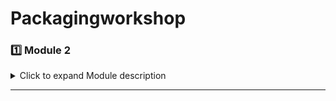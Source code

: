 # Packagingworkshop

### 1️⃣ Module 2

<details>
<summary>Click to expand Module description</summary>

# From Wafer To Package: Assembly And Manufacturing Essentials

Lesson 1

Package Manufacturing

Review of Supply Chain

1.	First, we have the design house which have the building blocks (EDA Tools, foundry PDKs) to make the design of the chip. After designing we perform the IC design test program (GDSII).

2.	Then we have wafer fabrication where the IC design is fabricated on the wafer. The necessities are silicon wafers, manufacturing equipment, gases, chemicals, other materials.

3.	The next step is packaging, assembly and testing where individual ICs are assembled in a package and tested. For this we need the different substrates (leadframe, laminate, ceramic etc), tools, materials, chemicals, lids.

4.	Now we have the board assembly and test where many packages are assembled on boards and tested. For this we need PCBs, tools, and materials.

5.	Finally, we have product assembly and test where the final product is manufactured using component tools.

![image](https://github.com/user-attachments/assets/1ef64faf-6942-461d-9196-33491a097b97)
	
Here we are focused on the third part of the supply chain package assembly and testing. The input for this is the wafer with the fabricated IC.

Introduction of a Package Manufacturing Unit.

ATMP – Assembly, Testing, Marking and Packaging

OSAT – Outsourced Semiconductor Assembly and Test

ATMP is a process driven unit.

The ATMP unit can be in-house or it can be OSAT where the chip design is sent to an OSAT unit and they make the chip.

Clean room area is either measured by classes or grades and for the class the lower the number the number is the higher the cost of the unit and in grades the higher the grade is the higher the cost of building the unit is.

![image](https://github.com/user-attachments/assets/2cf34b9a-96d9-4d2a-887d-d0d6dd5dbb14)	

The clean room takes usually takes 50 – 70% of the space in the unit.

The testing area takes 20 – 30% of the space in the unit.

The utility and maintenance room is very necessary and makes sure the unit runs properly.

The material preparation and storage room holds all the materials needed for the different packaging processes.

Finally the warehouse is there to store the chips before shipping.

Lesson 2

Activities inside the cleanroom area

First, we have the incoming wafer carrier which holds the wafers.

When the wafers arrive they only have the chips on the front side and the back is just the supporting substrate and that substrate makes the wafer very thick. So before processing we need to make the wafer as thin as possible. 

1.	Wafer inspection – to check whether the wafer is of good quality, not damaged and processible.

2.	After that is checked we have wafer front tape lamination to protect the processing on the front of the wafer.

3.	Then we have the wafer backside grinding. For this process the wafer and flipped and put on a chuck table which is rotated at high speeds while a mechanical force is applied. This force erodes the excess silicon.

Note: If this process is not done properly then the wafer will break as it is subjected to a lot of stress.

1.	Now we tape frame the backside of the wafer. This mechanically supports the wafer.

2.	Now we will dice the wafer as we know there are many dies on the wafer. This is a 2-step process unless you go with the blade directly. But direct blade slicing has a lot of cons. Therefore we first use laser grooving to create marks/ grooves for the blade to follow.

Link for video:
https://drive.google.com/file/d/1RNSt-A62O7AdWDILbVOuuXaSkpyjOa-1/view?usp=sharing

Lesson 3

Three Types of Packaging

•	Wire Bond Packaging

In this we have a substrate and then a die on top with connections using a wire.
a.	First by looking at the wafer map we will choose a good die and out it on the substrate.
i.	Dispense the epoxy where you want the chip to be.
ii.	Pick the chip
iii.	Place on the Die Attach Film (DAF)

Video: https://drive.google.com/file/d/1lQt5tAbdytzSCV7Ls-7ih0lsNYACvA3Z/view?usp=sharing

•	Then we need to do the process of curing (heating) to give it mechanical strength.

•	First using the dispenser we create a free air ball.

•	You can use temperature, pressure or vibration to attach the ball to the die and make a bond.

•	The dispenser moves up and makes a loop before reaching the pad’s surface.

•	Then we make a crescent bond which is cutting of the excess wire using force and we are left with a wire tail.

•	Finally reheat the wire tail to make a free air ball and begin the process again.

Video: https://drive.google.com/file/d/1eW2A9F1qK5IBJgx6QgzEml_viaRvwKIO/view?usp=sharing

•	Using the transfer method we now pass the molding compound on the chip.

•	Then the marking of the packages happens through lasers and this helps to identify the package.

•	Then we have the process of singulation where we bring back the blade and dice the package. 

Lesson 4

2.	Flip Chip Packaging 

![image](https://github.com/user-attachments/assets/be6fa348-43dd-4f68-af4d-9754bacb7896)

•	First, we apply under ball metallisation which creates a base.

•	Then apply a metal in a pattern.

•	Finally, apply the solder and pattern again.

•	After that we apply the process of reflow where the solder goes through a high temperature furnace and becomes a bump on the backside 
of the chip and there are many such bumps.

•	Then you flip the die with the solder balls.

Now we need to place the die on the substrate but before we can do that we need to create a surface where the balls can connect with the substrate.

•	So first we create pads on the substrate’s surface and apply Flux. Flux is an environment used to protect the dies.

•	After making the pads we can use two things to join the substrate and die.

  o	We have to use heating and compression.

•	Here we have used thermocompression to join/solder the balls to the pads.

•	Then we spray the chip with a solvent to remove the flux as we no longer need it since the connections have been made.

•	Then we dispense underfill to make connections between the die and substrate.

•	After that we cure the underfill by heating the chip.

•	Finally, we add the molding compound.

The process through which the flip chip is bonded to the substrate is called the Mass Reflow and Thermo-Compression Process.

•	Then we mark the chip which will help in identification later.

Now we need to create bumps on the substrate so that the chip can connect with the outer world.

•	For that first we flip the package.

•	Then we do the ball mounting in its regular fashion.

•	Finally we put the package through reflow and get our final result.

Lesson 5

2.	Fan-out Wafer Level Package

The one difference between the flip chip package and the wafer level package is that the chip is connected to the solder balls through the RDL.

•	First, we will pick and place the known good dies on a temporary carrier.

•	Then we will add the molding compound to protect the chip.

•	After that we will remove the temporary carrier to get a reconstituted wafer (chips on molding compound).

Now we need to prepare the RDL for that we will use coating of dielectric material and metal.

•	First, we make a metal layer.

•	Then add the dielectric layer and create grooves.

•	After that we add another metal layer and pattern it. The pattern will be made by covering the grooves and making more.

Now you have to continue these steps until you have the desired number of layers. In this case we have three layers.

![image](https://github.com/user-attachments/assets/1ed62326-e474-47e7-add2-38b697eb3dd9)

•	We now put the prepared RDL on the reconstituted wafers.

•	Then we attach the solder balls.

•	After that we mark the wafer.

•	Finally through the process of singulation we separate the individual chips.

If you have high pin count and low pitch then fan-out chip are the best for you.

Processing video
https://drive.google.com/file/d/19Zxx-L-sjkz3ZFuM0WUFlRX46RfqTvaM/view?usp=sharing

</details>

---
